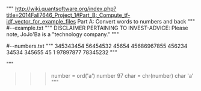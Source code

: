"""
http://wiki.quantsoftware.org/index.php?title=2014Fall7646_Project_1#Part_B:_Compute_tf-idf_vector_for_example_files
Part A: Convert words to numbers and back
"""
#--example.txt
"""
DISCLAIMER PERTAINING TO INVEST-ADVICE: Please note, JoJo'Ba is a
"technology company."
"""

#--numbers.txt
"""
345343454
56454532
45654
45686967855
456234
34534
345655
45
1
97897877
78345232
"""

"""
>>> number = ord('a')
>>> number
97
>>> char = chr(number)
>>> char
'a'
"""
